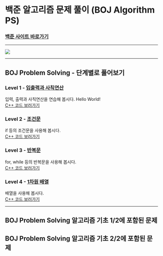 # 백준 알고리즘 문제 풀이 (BOJ Algorithm PS)
### [백준 사이트 바로가기](https://www.acmicpc.net/)
- - -

<img src = "https://user-images.githubusercontent.com/58673491/188276507-4327a1ec-f3cb-4c2f-a025-871ef9f9ad6c.png"/>

- - -
## BOJ Problem Solving - 단계별로 풀어보기
### Level 1 - [입출력과 사칙연산](https://www.acmicpc.net/step/1)
입력, 출력과 사칙연산을 연습해 봅시다. Hello World!  
[C++ 코드 보러가기](https://github.com/kangdy25/BOJ_Algorithm/tree/master/01_IO_Operation)
### Level 2 - [조건문](https://www.acmicpc.net/step/4)
if 등의 조건문을 사용해 봅시다.  
[C++ 코드 보러가기](https://github.com/kangdy25/BOJ_Algorithm/tree/master/02_Conditional_Statement)
### Level 3 - [반복문](https://www.acmicpc.net/step/3)
for, while 등의 반복문을 사용해 봅시다.  
[C++ 코드 보러가기](https://github.com/kangdy25/BOJ_Algorithm/tree/master/03_Loop_Statement)
### Level 4 - [1차원 배열](https://www.acmicpc.net/step/6)
배열을 사용해 봅시다.  
[C++ 코드 보러가기](https://github.com/kangdy25/BOJ_Algorithm/tree/master/04_One-Dimensional_Array)
- - -
## BOJ Problem Solving 알고리즘 기초 1/2에 포함된 문제

## BOJ Problem Solving 알고리즘 기초 2/2에 포함된 문제
